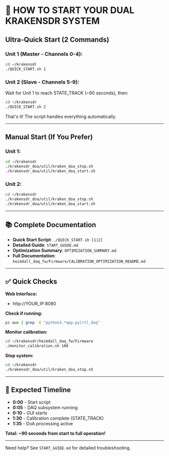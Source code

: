 # 🚀 HOW TO START YOUR DUAL KRAKENSDR SYSTEM

## Ultra-Quick Start (2 Commands)

### Unit 1 (Master - Channels 0-4):
```bash
cd ~/krakensdr
./QUICK_START.sh 1
```

### Unit 2 (Slave - Channels 5-9):
Wait for Unit 1 to reach STATE_TRACK (~90 seconds), then:
```bash
cd ~/krakensdr
./QUICK_START.sh 2
```

That's it! The script handles everything automatically.

---

## Manual Start (If You Prefer)

### Unit 1:
```bash
cd ~/krakensdr
./krakensdr_doa/util/kraken_doa_stop.sh
./krakensdr_doa/util/kraken_doa_start.sh
```

### Unit 2:
```bash
cd ~/krakensdr
./krakensdr_doa/util/kraken_doa_stop.sh
./krakensdr_doa/util/kraken_doa_start.sh
```

---

## 📚 Complete Documentation

- **Quick Start Script**: `./QUICK_START.sh [1|2]`
- **Detailed Guide**: `START_GUIDE.md`
- **Optimization Summary**: `OPTIMIZATION_SUMMARY.md`
- **Full Documentation**: `heimdall_daq_fw/Firmware/CALIBRATION_OPTIMIZATION_README.md`

---

## ✅ Quick Checks

**Web Interface:**
- http://YOUR_IP:8080

**Check if running:**
```bash
ps aux | grep -E "python3.*app.py|rtl_daq"
```

**Monitor calibration:**
```bash
cd ~/krakensdr/heimdall_daq_fw/Firmware
./monitor_calibration.sh 180
```

**Stop system:**
```bash
cd ~/krakensdr
./krakensdr_doa/util/kraken_doa_stop.sh
```

---

## 🎯 Expected Timeline

- **0:00** - Start script
- **0:05** - DAQ subsystem running
- **0:10** - GUI starts
- **1:30** - Calibration complete (STATE_TRACK)
- **1:35** - DoA processing active

**Total: ~90 seconds from start to full operation!**

---

Need help? See `START_GUIDE.md` for detailed troubleshooting.
